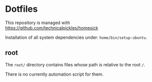 # Dotfiles

This repository is managed with <https://github.com/technicalpickles/homesick>

Installation of all system dependencies under: `home/bin/setup-ubuntu`.

## root

The `root/` directory contains files whose path is relative to the root `/`.

There is no currently automation script for them.

